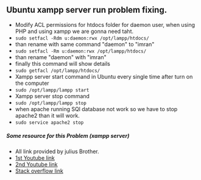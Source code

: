 ## Ubuntu xampp server run problem fixing.

- Modify ACL permissions for htdocs folder for daemon user, when using PHP and
  using xampp we are gonna need taht.
- `sudo setfacl -Rdm u:daemon:rwx /opt/lampp/htdocs/`
- than rename with same command "daemon" to "imran"
- `sudo setfacl -Rm u:daemon:rwx /opt/lampp/htdocs/`
- than rename "daemon" with "imran"
- finally this command will show details
- `sudo getfacl /opt/lampp/htdocs/`
- Xampp server start command in Ubuntu every single time after turn on the
  computer
- `sudo /opt/lampp/lampp start`
- Xampp server stop command
- `sudo /opt/lampp/lampp stop`
- when apache running SQl database not work so we have to stop apache2 than it
  will work.
- `sudo service apache2 stop`

##### Some resource for this Problem (xampp server)

- All link provided by julius Brother.
- [1st Youtube link](https://youtu.be/yVL9UbHN_Z0?si=E3PWD9Ht1d4_BMgN)
- [2nd Youtube link](https://youtu.be/5LNSJYi6ITs?si=4V33rEc2RM3aGEvE)
- [Stack overflow link](https://stackoverflow.com/questions/60678203/is-it-possible-to-use-live-server-for-php-with-autoreload-on-save)
